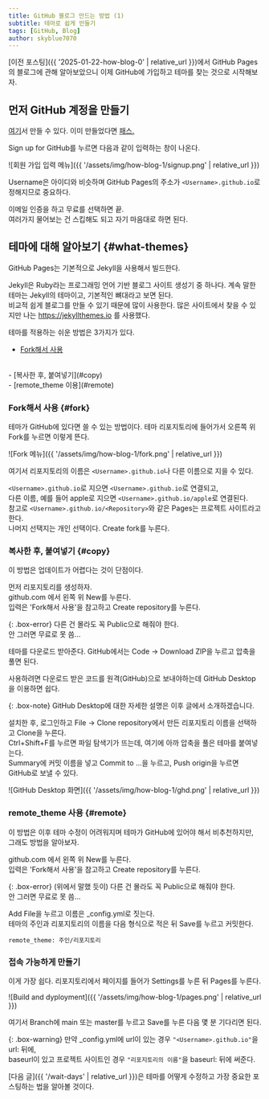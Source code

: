 ```yaml
---
title: GitHub 블로그 만드는 방법 (1)
subtitle: 테마로 쉽게 만들기
tags: [GitHub, Blog]
author: skyblue7070
---
```

[이전 포스팅]({{ '2025-01-22-how-blog-0' | relative_url }})에서 GitHub Pages의 블로그에 관해 알아보았으니 이제 GitHub에 가입하고 테마를 찾는 것으로 시작해보자.

## 먼저 GitHub 계정을 만들기

[여기](https://github.com)서 만들 수 있다. 이미 만들었다면 [패스.](#what-themes)

Sign up for GitHub를 누르면 다음과 같이 입력하는 창이 나온다.

![회원 가입 입력 메뉴]({{ '/assets/img/how-blog-1/signup.png' | relative_url }})

Username은 아이디와 비슷하며 GitHub Pages의 주소가 `<Username>.github.io`로 정해지므로 중요하다.

이메일 인증을 하고 무료를 선택하면 끝.
<br>
여러가지 물어보는 건 스킵해도 되고 자기 마음대로 하면 된다.

## 테마에 대해 알아보기 {#what-themes}

GitHub Pages는 기본적으로 Jekyll을 사용해서 빌드한다.

Jekyll은 Ruby라는 프로그래밍 언어 기반 블로그 사이트 생성기 중 하나다. 계속 말한 테마는 Jekyll의 테마이고, 기본적인 뼈대라고 보면 된다.
<br>
비교적 쉽게 블로그를 만들 수 있기 때문에 많이 사용한다. 많은 사이트에서 찾을 수 있지만 나는 https://jekyllthemes.io 를 사용했다.

테마를 적용하는 쉬운 방법은 3가지가 있다.
<br>
- [Fork해서 사용](#fork)
<br>
- [복사한 후, 붙여넣기](#copy)
<br>
- [remote_theme 이용](#remote)

### Fork해서 사용  {#fork}

테마가 GitHub에 있다면 쓸 수 있는 방법이다. 테마 리포지토리에 들어가서 오른쪽 위 Fork를 누르면 이렇게 뜬다.

![Fork 메뉴]({{ '/assets/img/how-blog-1/fork.png' | relative_url }})

여기서 리포지토리의 이름은 `<Username>.github.io`나 다른 이름으로 지을 수 있다.

`<Username>.github.io`로 지으면 `<Username>.github.io`로 연결되고,
<br>
다른 이름, 예를 들어 apple로 지으면 `<Username>.github.io/apple`로 연결된다.
<br>
참고로 `<Username>.github.io/<Repository>`와 같은 Pages는 프로젝트 사이트라고 한다.
<br>
나머지 선택지는 개인 선택이다. Create fork를 누른다.

### 복사한 후, 붙여넣기 {#copy}

이 방법은 업데이트가 어렵다는 것이 단점이다.

먼저 리포지토리를 생성하자.
<br>
github.com 에서 왼쪽 위 New를 누른다.
<br>
입력은 'Fork해서 사용'을 참고하고 Create repository를 누른다.

{: .box-error}
다른 건 몰라도 꼭 Public으로 해줘야 한다.
<br>
안 그러면 무료로 못 씀...

테마를 다운로드 받아준다. GitHub에서는 Code -> Download ZIP을 누르고 압축을 풀면 된다.

사용하려면 다운로드 받은 코드를 원격(GitHub)으로 보내야하는데 GitHub Desktop을 이용하면 쉽다.

{: .box-note}
GitHub Desktop에 대한 자세한 설명은 이후 글에서 소개하겠습니다.

설치한 후, 로그인하고 File -> Clone repository에서 만든 리포지토리 이름을 선택하고 Clone을 누른다.
<br>
Ctrl+Shift+F를 누르면 파일 탐색기가 뜨는데, 여기에 아까 압축을 풀은 테마를 붙여넣는다.
<br>
Summary에 커밋 이름을 넣고 Commit to ...을 누르고, Push origin을 누르면 GitHub로 보낼 수 있다.

![GitHub Desktop 화면]({{ '/assets/img/how-blog-1/ghd.png' | relative_url }})


### remote_theme 사용 {#remote}

이 방법은 이후 테마 수정이 어려워지며 테마가 GitHub에 있어야 해서 비추천하지만, 그래도 방법을 알아보자.

github.com 에서 왼쪽 위 New를 누른다.
<br>
입력은 'Fork해서 사용'을 참고하고 Create repository를 누른다.

{: .box-error}
(위에서 말했 듯이) 다른 건 몰라도 꼭 Public으로 해줘야 한다.
<br>
안 그러면 무료로 못 씀...

Add File을 누르고 이름은 _config.yml로 짓는다.
<br>
테마의 주인과 리포지토리의 이름을 다음 형식으로 적은 뒤 Save를 누르고 커밋한다.

```
remote_theme: 주인/리포지토리
```

### 접속 가능하게 만들기

이게 가장 쉽다. 리포지토리에서 페이지를 들어가 Settings를 누른 뒤 Pages를 누른다.

![Build and dyployment]({{ '/assets/img/how-blog-1/pages.png' | relative_url }})

여기서 Branch에 main 또는 master를 누르고 Save를 누른 다음 몇 분 기다리면 된다.

{: .box-warning}
만약 _config.yml에 url이 있는 경우 `"<Username>.github.io"`을 url: 뒤에,
<br>
baseurl이 있고 프로젝트 사이트인 경우 `"리포지토리의 이름"`을 baseurl: 뒤에 써준다.

[다음 글]({{ '/wait-days' | relative_url }})은 테마를 어떻게 수정하고 가장 중요한 포스팅하는 법을 알아볼 것이다.
